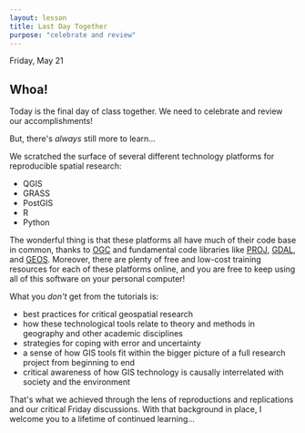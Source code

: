 ```yaml
---
layout: lesson
title: Last Day Together
purpose: "celebrate and review"
---
```


Friday, May 21

## Whoa!

Today is the final day of class together. We need to celebrate and review our accomplishments!

But, there's *always* still more to learn...

We scratched the surface of several different technology platforms for reproducible spatial research:

* QGIS
* GRASS
* PostGIS
* R
* Python

The wonderful thing is that these platforms all have much of their code base in common, thanks to [OGC](https://www.ogc.org/) and fundamental code libraries like [PROJ](https://proj.org), [GDAL](http://gdal.org/), and [GEOS](https://trac.osgeo.org/geos/). Moreover, there are plenty of free and low-cost training resources for each of these platforms online, and you are free to keep using all of this software on your personal computer!

What you *don't* get from the tutorials is:
* best practices for critical geospatial research
* how these technological tools relate to theory and methods in geography and other academic disciplines
* strategies for coping with error and uncertainty
* a sense of how GIS tools fit within the bigger picture of a full research project from beginning to end
* critical awareness of how GIS technology is causally interrelated with society and the environment

That's what we achieved through the lens of reproductions and replications and our critical Friday discussions. With that background in place, I welcome you to a lifetime of continued learning... 
